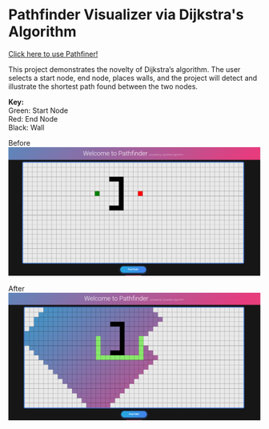 # Pathfinder Visualizer via Dijkstra's Algorithm

<a href="https://master.d18thz8cnxal2z.amplifyapp.com/">Click here to use Pathfiner!</a>

This project demonstrates the novelty of Dijkstra’s algorithm.
The user selects a start node, end node, places walls, and the project will detect and illustrate the shortest path found between the two nodes.

<strong>Key:</strong><br/>
Green: Start Node<br/>
Red: End Node<br/>
Black: Wall<br/>

Before
<img src="/public/Pathfinder1.png">

After
<img src="/public/Pathfinder2.png">

